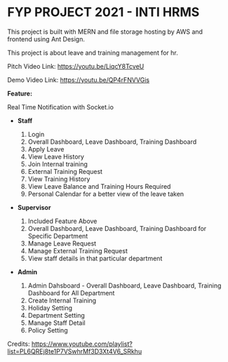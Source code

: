 # FYP PROJECT 2021 - INTI HRMS
This project is built with MERN and file storage hosting by AWS and frontend using Ant Design.

This project is about leave and training management for hr.

Pitch Video Link: https://youtu.be/LiqcY8TcveU

Demo Video Link: https://youtu.be/QP4rFNVVGis

**Feature:**

Real Time Notification with Socket.io

- **Staff**
  1. Login
  2. Overall Dashboard, Leave Dashboard, Training Dashboard
  3. Apply Leave
  4. View Leave History
  5. Join Internal training
  6. External Training Request
  7. View Training History
  8. View Leave Balance and Training Hours Required
  9. Personal Calendar for a better view of the leave taken

- **Supervisor**
  1. Included Feature Above
  2. Overall Dashboard, Leave Dashboard, Training Dashboard for Specific Department 
  3. Manage Leave Request
  4. Manage External Training Request
  5. View staff details in that particular department
 
- **Admin**
  1. Admin Dahsboard - Overall Dashboard, Leave Dashboard, Training Dashboard for All Department 
  2. Create Internal Training
  3. Holiday Setting
  4. Department Setting
  5. Manage Staff Detail
  6. Policy Setting





Credits:
https://www.youtube.com/playlist?list=PL6QREj8te1P7VSwhrMf3D3Xt4V6_SRkhu
